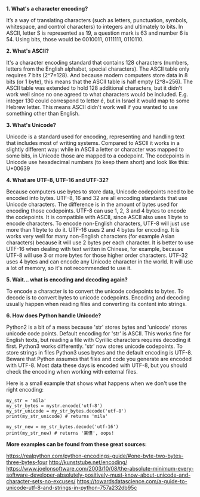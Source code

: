 **1. What's a character encoding?**

It’s a way of translating characters (such as letters, punctuation, symbols, whitespace, and control characters) to integers and ultimately to bits. 
In ASCII, letter S is represented as 19, a question mark is 63 and number 6 is 54. Using bits, those would be 0010011, 0111111, 0110110.

**2. What's ASCII?**

It's a character encoding standard that contains 128 characters (numbers, letters from the English alphabet, special characters). 
The ASCII table only requires 7 bits (2^7=128). And because modern computers store data in 8 bits (or 1 byte), this means that the ASCII table is half empty (2^8=256). 
The ASCII table was extended to hold 128 additional characters, but it didn't work well since no one agreed to what characters would be included. E.g. integer 130 could correspond to letter é, but in Israel it would map to some Hebrew letter. This means ASCII didn't work well if you wanted to use something other than English. 

**3. What's Unicode?**

Unicode is a standard used for encoding, representing and handling text that includes most of writing systems. Compared to ASCII it works in a slightly different way: while in ASCII a letter or character was mapped to some bits, in Unicode those are mapped to a codepoint. The codepoints in Unicode use hexadecimal numbers (to keep them short) and look like this: U+00639

**4. What are UTF-8, UTF-16 and UTF-32?**

Because computers use bytes to store data, Unicode codepoints need to be encoded into bytes. UTF-8, 16 and 32 are all encoding standards that use Unicode characters. The difference is in the amount of bytes used for encoding those codepoints. 
UTF-8 can use 1, 2, 3 and 4 bytes to encode the codepoints. It is compatible with ASCII, since ASCII also uses 1 byte to encode characters. To encode non-English characters, UTF-8 will just use more than 1 byte to do it. 
UTF-16 uses 2 and 4 bytes for encoding. It is works very well for many non-English characters (for example Asian characters) because it will use 2 bytes per each character. It is better to use UTF-16 when dealing with text written in Chinese, for example, because UTF-8 will use 3 or more bytes for those higher order characters. 
UTF-32 uses 4 bytes and can encode any Unicode character in the world. It will use a lot of memory, so it's not recommended to use it. 

**5. Wait... what is encoding and decoding again?**

To encode a character is to convert the unicode codepoints to bytes.
To decode is to convert bytes to unicode codepoints. 
Encoding and decoding usually happen when reading files and converting its content into strings.

**6. How does Python handle Unicode?**

Python2 is a bit of a mess because 'str' stores bytes and 'unicode' stores unicode code points. Default encoding for 'str' is ASCII. This works fine for English texts, but reading a file with Cyrillic characters requires decoding it first. 
Python3 works differently. 'str' now stores unicode codepoints. To store strings in files Python3 uses bytes and the default encoding is UTF-8. 
Beware that Python assumes that files and code you generate are encoded with UTF-8. Most data these days is encoded with UTF-8, but you should check the encoding when working with external files. 

Here is a small example that shows what happens when we don't use the right encoding:
```
my_str = 'mila'
my_str_bytes = mystr.encode('utf-8')
my_str_unicode = my_str_bytes.decode('utf-8')
print(my_str_unicode) # returns 'mila'

my_str_new = my_str_bytes.decode('utf-16')
print(my_str_new) # returns '業慬', oops!
```

**More examples can be found from these great sources:**

https://realpython.com/python-encodings-guide/#one-byte-two-bytes-three-bytes-four
http://kunststube.net/encoding/
https://www.joelonsoftware.com/2003/10/08/the-absolute-minimum-every-software-developer-absolutely-positively-must-know-about-unicode-and-character-sets-no-excuses/
https://towardsdatascience.com/a-guide-to-unicode-utf-8-and-strings-in-python-757a232db95c
 
